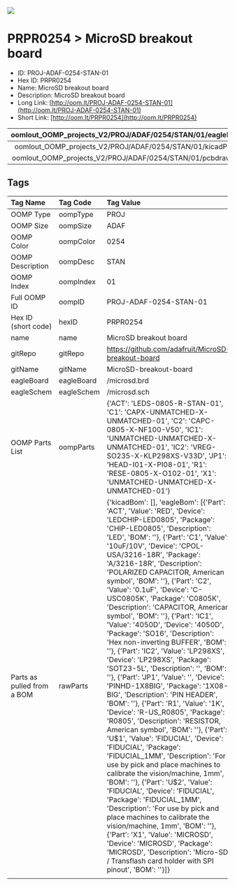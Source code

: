 


  
![][im]
# PRPR0254 > MicroSD breakout board

- ID: PROJ-ADAF-0254-STAN-01
- Hex ID: PRPR0254
- Name: MicroSD breakout board
- Description: MicroSD breakout board
- Long Link: [http://oom.lt/PROJ-ADAF-0254-STAN-01](http://oom.lt/PROJ-ADAF-0254-STAN-01)
- Short Link: [http://oom.lt/PRPR0254](http://oom.lt/PRPR0254)
  

|oomlout_OOMP_projects_V2/PROJ/ADAF/0254/STAN/01/eagleImage.png|oomlout_OOMP_projects_V2/PROJ/ADAF/0254/STAN/01/eagleSchemImage.png|oomlout_OOMP_projects_V2/PROJ/ADAF/0254/STAN/01/kicadPcb3dFront.png|oomlout_OOMP_projects_V2/PROJ/ADAF/0254/STAN/01/kicadPcb3dBack.png|
| :---: | :---: | :---: | :---: |
|oomlout_OOMP_projects_V2/PROJ/ADAF/0254/STAN/01/kicadPcb3d.png|oomlout_OOMP_projects_V2/PROJ/ADAF/0254/STAN/01/bomBack.png|oomlout_OOMP_projects_V2/PROJ/ADAF/0254/STAN/01/bomFront.png|oomlout_OOMP_projects_V2/PROJ/ADAF/0254/STAN/01/pcbdraw.svg|
|oomlout_OOMP_projects_V2/PROJ/ADAF/0254/STAN/01/pcbdrawBack.svg||||

## Tags
  

|Tag Name|Tag Code|Tag Value|
| :--- | :--- | :--- |
|OOMP Type|oompType|PROJ|
|OOMP Size|oompSize|ADAF|
|OOMP Color|oompColor|0254|
|OOMP Description|oompDesc|STAN|
|OOMP Index|oompIndex|01|
|Full OOMP ID|oompID|PROJ-ADAF-0254-STAN-01|
|Hex ID (short code)|hexID|PRPR0254|
|name|name|MicroSD breakout board|
|gitRepo|gitRepo|https://github.com/adafruit/MicroSD-breakout-board|
|gitName|gitName|MicroSD-breakout-board|
|eagleBoard|eagleBoard|/microsd.brd|
|eagleSchem|eagleSchem|/microsd.sch|
|OOMP Parts List|oompParts|{'ACT': 'LEDS-0805-R-STAN-01', 'C1': 'CAPX-UNMATCHED-X-UNMATCHED-01', 'C2': 'CAPC-0805-X-NF100-V50', 'IC1': 'UNMATCHED-UNMATCHED-X-UNMATCHED-01', 'IC2': 'VREG-SO235-X-KLP298XS-V33D', 'JP1': 'HEAD-I01-X-PI08-01', 'R1': 'RESE-0805-X-O102-01', 'X1': 'UNMATCHED-UNMATCHED-X-UNMATCHED-01'}|
|Parts as pulled from a BOM|rawParts|{'kicadBom': [], 'eagleBom': [{'Part': 'ACT', 'Value': 'RED', 'Device': 'LEDCHIP-LED0805', 'Package': 'CHIP-LED0805', 'Description': 'LED', 'BOM': ''}, {'Part': 'C1', 'Value': '10uF/10V', 'Device': 'CPOL-USA/3216-18R', 'Package': 'A/3216-18R', 'Description': 'POLARIZED CAPACITOR, American symbol', 'BOM': ''}, {'Part': 'C2', 'Value': '0.1uF', 'Device': 'C-USC0805K', 'Package': 'C0805K', 'Description': 'CAPACITOR, American symbol', 'BOM': ''}, {'Part': 'IC1', 'Value': '4050D', 'Device': '4050D', 'Package': 'SO16', 'Description': 'Hex non-inverting BUFFER', 'BOM': ''}, {'Part': 'IC2', 'Value': 'LP298XS', 'Device': 'LP298XS', 'Package': 'SOT23-5L', 'Description': '', 'BOM': ''}, {'Part': 'JP1', 'Value': '', 'Device': 'PINHD-1X8BIG', 'Package': '1X08-BIG', 'Description': 'PIN HEADER', 'BOM': ''}, {'Part': 'R1', 'Value': '1K', 'Device': 'R-US_R0805', 'Package': 'R0805', 'Description': 'RESISTOR, American symbol', 'BOM': ''}, {'Part': 'U$1', 'Value': 'FIDUCIAL', 'Device': 'FIDUCIAL', 'Package': 'FIDUCIAL_1MM', 'Description': 'For use by pick and place machines to calibrate the vision/machine, 1mm', 'BOM': ''}, {'Part': 'U$2', 'Value': 'FIDUCIAL', 'Device': 'FIDUCIAL', 'Package': 'FIDUCIAL_1MM', 'Description': 'For use by pick and place machines to calibrate the vision/machine, 1mm', 'BOM': ''}, {'Part': 'X1', 'Value': 'MICROSD', 'Device': 'MICROSD', 'Package': 'MICROSD', 'Description': 'Micro-SD / Transflash card holder with SPI pinout', 'BOM': ''}]}|
||||



[im]: PROJ/ADAF/0254/STAN/01/kicadPcb3d_450.png
